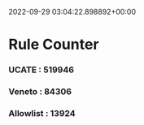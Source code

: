 2022-09-29 03:04:22.898892+00:00
# Rule Counter 
 ### UCATE : 519946

 ### Veneto : 84306

 ### Allowlist : 13924
